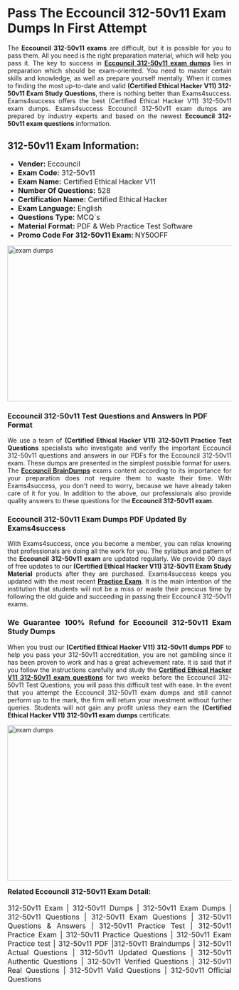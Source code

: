 <h1><strong><strong>Pass The Eccouncil 312-50v11 Exam Dumps In First Attempt</strong></strong></h1> <p style="text-align:justify">The <strong>Eccouncil 312-50v11 exams</strong> are difficult, but it is possible for you to pass them. All you need is the right preparation material, which will help you pass it. The key to success in <a href="https://www.exams4success.com/eccouncil/312-50v11-pdf-exam-dumps"><strong>Eccouncil 312-50v11 exam dumps</strong></a> lies in preparation which should be exam-oriented. You need to master certain skills and knowledge, as well as prepare yourself mentally. When it comes to finding the most up-to-date and valid <strong>(Certified Ethical Hacker V11) 312-50v11 Exam Study Questions</strong>, there is nothing better than Exams4success. Exams4success offers the best (Certified Ethical Hacker V11) 312-50v11 exam dumps. Exams4success Eccouncil 312-50v11 exam dumps are prepared by industry experts and based on the newest <strong>Eccouncil 312-50v11 exam questions</strong> information.</p> <h2><strong><strong>312-50v11 Exam Information:</strong></strong></h2> <ul> <li><span style="font-size:16px"><strong>Vender:</strong> Eccouncil</span></li> <li><span style="font-size:16px"><strong>Exam Code:</strong> 312-50v11</span></li> <li><span style="font-size:16px"><strong>Exam Name:</strong> Certified Ethical Hacker V11</span></li> <li><span style="font-size:16px"><strong>Number Of Questions:</strong> 528</span></li> <li><span style="font-size:16px"><strong>Certification Name:</strong> Certified Ethical Hacker</span></li> <li><span style="font-size:16px"><strong>Exam Language:</strong> English</span></li> <li><span style="font-size:16px"><strong>Questions Type:</strong> MCQ`s</span></li> <li><span style="font-size:16px"><strong>Material Format:</strong> PDF & Web Practice Test Software</span></li> <li><span style="font-size:16px"><strong>Promo Code For 312-50v11 Exam: </strong>NY50OFF</span></li> </ul> <p><a href="https://www.exams4success.com/eccouncil/312-50v11-pdf-exam-dumps" rel="no-follow"><img alt="exam dumps" src="https://www.certcollections.com/uploads/content/infrist1.png" style="height:350px; width:750px" /></a></p> <h3><strong>Eccouncil 312-50v11 Test Questions and Answers In PDF Format</strong></h3> <p style="text-align:justify">We use a team of <strong>(Certified Ethical Hacker V11) 312-50v11 Practice Test Questions</strong> specialists who investigate and verify the important Eccouncil 312-50v11 questions and answers in our PDFs for the Eccouncil 312-50v11 exam. These dumps are presented in the simplest possible format for users. The <a href="https://www.exams4success.com/eccouncil-exam-dumps"><strong>Eccouncil BrainDumps</strong></a> exams content according to its importance for your preparation does not require them to waste their time. With Exams4success, you don't need to worry, because we have already taken care of it for you. In addition to the above, our professionals also provide quality answers to these questions for the<strong> Eccouncil 312-50v11 exam</strong>.</p> <h3><strong> Eccouncil 312-50v11 Exam Dumps PDF Updated By Exams4success</strong></h3> <p style="text-align:justify">With Exams4success, once you become a member, you can relax knowing that professionals are doing all the work for you. The syllabus and pattern of the <strong>Eccouncil 312-50v11 exam </strong>are updated regularly. We provide 90 days of free updates to our <strong>(Certified Ethical Hacker V11) 312-50v11 Exam Study Material</strong> products after they are purchased. Exams4success keeps you updated with the most recent <a href="https://www.exams4success.com/"><strong>Practice Exam</strong></a>. It is the main intention of the institution that students will not be a miss or waste their precious time by following the old guide and succeeding in passing their Eccouncil 312-50v11 exams.</p> <h3 style="text-align:justify"><strong>We Guarantee 100% Refund for Eccouncil 312-50v11 Exam Study Dumps</strong></h3> <p style="text-align:justify">When you trust our <strong>(Certified Ethical Hacker V11) 312-50v11 dumps PDF</strong> to help you pass your 312-50v11 accreditation, you are not gambling since it has been proven to work and has a great achievement rate. It is said that if you follow the instructions carefully and study the <a href="https://www.exams4success.com/eccouncil/312-50v11-pdf-exam-dumps"><strong>Certified Ethical Hacker V11 312-50v11 exam questions</strong></a> for two weeks before the Eccouncil 312-50v11 Test Questions, you will pass this difficult test with ease. In the event that you attempt the Eccouncil 312-50v11 exam dumps and still cannot perform up to the mark, the firm will return your investment without further queries. Students will not gain any profit unless they earn the <strong>(Certified Ethical Hacker V11) 312-50v11 exam dumps</strong> certificate.</p> <p style="text-align:justify"><a href="https://www.exams4success.com/eccouncil/312-50v11-pdf-exam-dumps" rel="no-follow"><img alt="exam dumps" src="https://www.certcollections.com/uploads/content/free_demo1.png" style="height:350px; width:750px" /></a></p> <p style="text-align:justify"><span style="font-size:16px"><strong>Related Eccouncil 312-50v11 Exam Detail:</strong></span><br /> <br /> <span style="font-size:16px">312-50v11 Exam | 312-50v11 Dumps | 312-50v11 Exam Dumps | 312-50v11 Questions | 312-50v11 Exam Questions | 312-50v11 Questions & Answers | 312-50v11 Practice Test | 312-50v11 Practice Exam | 312-50v11 Practice Questions | 312-50v11 Exam Practice test | 312-50v11 PDF |312-50v11 Braindumps | 312-50v11 Actual Questions | 312-50v11 Updated Questions | 312-50v11 Authentic Questions | 312-50v11 Verified Questions | 312-50v11 Real Questions | 312-50v11 Valid Questions | 312-50v11 Official Questions</span></p>
